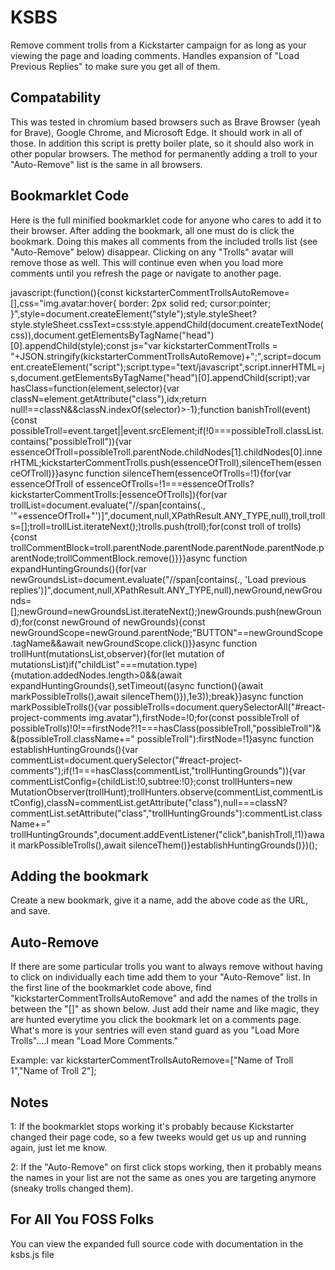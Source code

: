# KSBS
Remove comment trolls from a Kickstarter campaign for as long as your viewing the page and loading comments.  Handles expansion of "Load Previous Replies" to make sure you get all of them.

## Compatability
This was tested in chromium based browsers such as Brave Browser (yeah for Brave), Google Chrome, and Microsoft Edge.  It should work in all of those.  In addition this script is pretty boiler plate, so it should also work in other popular browsers.  The method for permanently adding a troll to your "Auto-Remove" list is the same in all browsers.

## Bookmarklet Code
Here is the full minified bookmarklet code for anyone who cares to add it to their browser.  After adding the bookmark, all one must do is click the bookmark.  Doing this makes all comments from the included trolls list (see "Auto-Remove" below) disappear.  Clicking on any "Trolls" avatar will remove those as well.  This will continue even when you load more comments until you refresh the page or navigate to another page.

javascript:(function(){const kickstarterCommentTrollsAutoRemove=[],css="img.avatar:hover{ border: 2px solid red; cursor:pointer; }",style=document.createElement("style");style.styleSheet?style.styleSheet.cssText=css:style.appendChild(document.createTextNode(css)),document.getElementsByTagName("head")[0].appendChild(style);const js="var kickstarterCommentTrolls = "+JSON.stringify(kickstarterCommentTrollsAutoRemove)+";",script=document.createElement("script");script.type="text/javascript",script.innerHTML=js,document.getElementsByTagName("head")[0].appendChild(script);var hasClass=function(element,selector){var classN=element.getAttribute("class"),idx;return null!==classN&&classN.indexOf(selector)>-1};function banishTroll(event){const possibleTroll=event.target||event.srcElement;if(!0===possibleTroll.classList.contains("possibleTroll")){var essenceOfTroll=possibleTroll.parentNode.childNodes[1].childNodes[0].innerHTML;kickstarterCommentTrolls.push(essenceOfTroll),silenceThem(essenceOfTroll)}}async function silenceThem(essenceOfTrolls=!1){for(var essenceOfTroll of essenceOfTrolls=!1===essenceOfTrolls?kickstarterCommentTrolls:[essenceOfTrolls]){for(var trollList=document.evaluate("//span[contains(., '"+essenceOfTroll+"')]",document,null,XPathResult.ANY_TYPE,null),troll,trolls=[];troll=trollList.iterateNext();)trolls.push(troll);for(const troll of trolls){const trollCommentBlock=troll.parentNode.parentNode.parentNode.parentNode.parentNode;trollCommentBlock.remove()}}}async function expandHuntingGrounds(){for(var newGroundsList=document.evaluate("//span[contains(., 'Load previous replies')]",document,null,XPathResult.ANY_TYPE,null),newGround,newGrounds=[];newGround=newGroundsList.iterateNext();)newGrounds.push(newGround);for(const newGround of newGrounds){const newGroundScope=newGround.parentNode;"BUTTON"==newGroundScope.tagName&&await newGroundScope.click()}}async function trollHunt(mutationsList,observer){for(let mutation of mutationsList)if("childList"===mutation.type){mutation.addedNodes.length>0&&(await expandHuntingGrounds(),setTimeout((async function(){await markPossibleTrolls(),await silenceThem()}),1e3));break}}async function markPossibleTrolls(){var possibleTrolls=document.querySelectorAll("#react-project-comments img.avatar"),firstNode=!0;for(const possibleTroll of possibleTrolls)!0!==firstNode?!1===hasClass(possibleTroll,"possibleTroll")&&(possibleTroll.className+=" possibleTroll"):firstNode=!1}async function establishHuntingGrounds(){var commentList=document.querySelector("#react-project-comments");if(!1===hasClass(commentList,"trollHuntingGrounds")){var commentListConfig={childList:!0,subtree:!0};const trollHunters=new MutationObserver(trollHunt);trollHunters.observe(commentList,commentListConfig),classN=commentList.getAttribute("class"),null===classN?commentList.setAttribute("class","trollHuntingGrounds"):commentList.className+=" trollHuntingGrounds",document.addEventListener("click",banishTroll,!1)}await markPossibleTrolls(),await silenceThem()}establishHuntingGrounds()})();

## Adding the bookmark
Create a new bookmark, give it a name, add the above code as the URL, and save.

## Auto-Remove
If there are some particular trolls you want to always remove without having to click on individually each time add them to your "Auto-Remove" list.  In the first line of the bookmarklet code above, find "kickstarterCommentTrollsAutoRemove" and add the names of the trolls in between the "[]" as shown below.  Just add their name and like magic, they are hunted everytime you click the bookmark let on a comments page.  What's more is your sentries will even stand guard as you "Load More Trolls"....I mean "Load More Comments."

Example: var kickstarterCommentTrollsAutoRemove=["Name of Troll 1","Name of Troll 2"];

## Notes
1: If the bookmarklet stops working it's probably because Kickstarter changed their page code, so a few tweeks would get us up and running again, just let me know.

2: If the "Auto-Remove" on first click stops working, then it probably means the names in your list are not the same as ones you are targeting anymore (sneaky trolls changed them).

## For All You FOSS Folks
You can view the expanded full source code with documentation in the ksbs.js file
